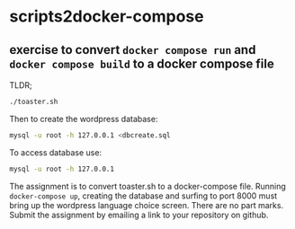 # scripts2docker-compose

## exercise to convert `docker compose run` and `docker compose build` to a docker compose file


TLDR;

```bash
./toaster.sh
```

Then to create the wordpress database:

```bash
mysql -u root -h 127.0.0.1 <dbcreate.sql
```

To access database use:

```bash
mysql -u root -h 127.0.0.1
```

The assignment is to convert toaster.sh to a docker-compose file. Running `docker-compose up`, creating the database and surfing to port 8000 must bring up the wordpress language choice screen. There are no part marks. Submit the assignment by emailing a link to your repository on github.


